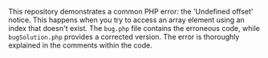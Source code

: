 This repository demonstrates a common PHP error: the 'Undefined offset' notice. This happens when you try to access an array element using an index that doesn't exist.  The `bug.php` file contains the erroneous code, while `bugSolution.php` provides a corrected version.  The error is thoroughly explained in the comments within the code.
